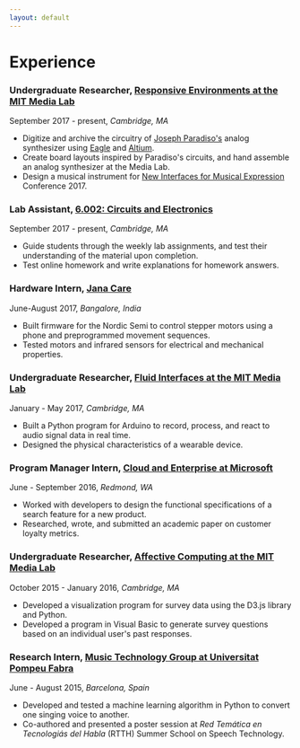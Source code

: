 ```yaml
---
layout: default
---
```


# Experience

### Undergraduate Researcher, [Responsive Environments at the MIT Media Lab](https://www.media.mit.edu/groups/responsive-environments/overview/)
September 2017 - present, _Cambridge, MA_
* Digitize and archive the circuitry of [Joseph Paradiso's](http://web.media.mit.edu/~joep/) analog synthesizer using [Eagle](https://www.autodesk.com/products/eagle/overview) and [Altium](http://www.altium.com/).
* Create board layouts inspired by Paradiso's circuits, and hand assemble an analog synthesizer at the Media Lab.
* Design a musical instrument for [New Interfaces for Musical Expression](http://www.nime.org/) Conference 2017.

### Lab Assistant, [6.002: Circuits and Electronics](https://ocw.mit.edu/courses/electrical-engineering-and-computer-science/6-002-circuits-and-electronics-spring-2007/)
September 2017 - present, _Cambridge, MA_
* Guide students through the weekly lab assignments, and test their understanding of the material upon completion.
* Test online homework and write explanations for homework answers.

### Hardware Intern, [Jana Care](http://www.janacare.com/)
June-August 2017, _Bangalore, India_
* Built firmware for the Nordic Semi to control stepper motors using a phone and preprogrammed movement sequences.
* Tested motors and infrared sensors for electrical and mechanical properties.

### Undergraduate Researcher, [Fluid Interfaces at the MIT Media Lab](https://www.media.mit.edu/groups/fluid-interfaces/overview/)
January - May 2017, _Cambridge, MA_
* Built a Python program for Arduino to record, process, and react to audio signal data in real time.
* Designed the physical characteristics of a wearable device.

### Program Manager Intern, [Cloud and Enterprise at Microsoft](https://cloud.microsoft.com/en-us/)
June - September 2016, _Redmond, WA_
* Worked with developers to design the functional specifications of a search feature for a new product.
* Researched, wrote, and submitted an academic paper on customer loyalty metrics.

### Undergraduate Researcher, [Affective Computing at the MIT Media Lab](https://www.media.mit.edu/groups/affective-computing/overview/)
October 2015 - January 2016, _Cambridge, MA_
* Developed a visualization program for survey data using the D3.js library and Python.
* Developed a program in Visual Basic to generate survey questions based on an individual user's past responses.

### Research Intern, [Music Technology Group at Universitat Pompeu Fabra](https://www.upf.edu/web/mtg)
June - August 2015, _Barcelona, Spain_
* Developed and tested a machine learning algorithm in Python to convert one singing voice to another.
* Co-authored and presented a poster session at _Red Temática en Tecnologiás del Habla_ (RTTH) Summer School on Speech Technology.
